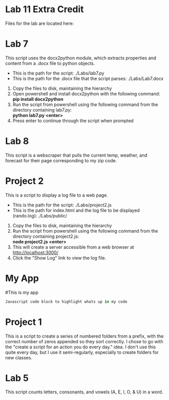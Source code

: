 Lab 11 Extra Credit
===================

Files for the lab are located here: <a href="/it3038c-scripts/tree/master/python"></a>


Lab 7
=====

This script uses the docx2python module, which extracts properties and content from a .docx file to python objects.

<ul>
    <li>This is the path for the script: ./Labs/lab7.py</li>
    <li>This is the path for the .docx file that the script parses: ./Labs/Lab7.docx</li>
</ul>

<ol>
    <li>Copy the files to disk, maintaining the hierarchy</li>
    <li>Open powershell and install docx2python with the following command:<br>
        <b>pip install docx2python</b></li>
    <li>Run the script from powershell using the following command from the directory containing lab7.py:<br>
        <b>python lab7.py &lt;enter&gt;</b></li>
    <li>Press enter to continue through the script when prompted</a></li>
</ol>



Lab 8
=====
This script is a webscraper that pulls the current temp, weather, and forecast for their page corresponding to my zip code.


Project 2
=========

This is a script to display a log file to a web page.<br>
<ul>
    <li>This is the path for the script: ./Labs/project2.js</li>
    <li>This is the path for index.html and the log file to be displayed (rando.log): ./Labs/public/</li>
</ul>

<ol>
    <li>Copy the files to disk, maintaining the hierarchy</li>
    <li>Run the script from powershell using the following command from the directory containing project2.js:<br>
        <b>node project2.js &lt;enter&gt;</b></li>
    <li>This will create a server accessible from a web browser at <a href=http://localhost:3000/>http://localhost:3000/</a></li>
    <li>Click the "Show Log" link to view the log file.</li>
</ol>

My App
======

#This is my app

```javascript
Javascript code block to highlight whats up in my code
```

Project 1
=========
This is a script to create a series of numbered folders from a prefix, with the correct number of zeros appended so they sort correctly. I chose to go with the "create a script for an action you do every day." idea. I don't use this quite every day, but I use it semi-regularly, especially to create folders for new classes.



Lab 5
======

This script counts letters, consonants, and vowels (A, E, I, O, & U) in a word.


